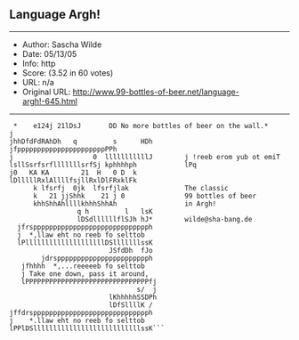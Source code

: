 
## Language Argh! ##
---
- Author: Sascha Wilde
- Date: 05/13/05
- Info: http
- Score:  (3.52 in 60 votes)
- URL: n/a
- Original URL: http://www.99-bottles-of-beer.net/language-argh!-645.html
---

```lsdllDsalrxdarxsL       HshDppppppppppppppppppppppppppppppppppppsrddffj
 *    e124j 21lDsJ       DD No more bottles of beer on the wall.*     j
jhhDfdFdRAhDh   q         s      HDh        jfppppppppppppppppppppppPPh
j                    0  lllllllllllJ        j !reeb erom yub ot emiT
lsllSsrfsrflllllllsrfSj kphhhhph            lPq
j0   KA KA        21  H   0 D  k     
lDlllllRxlAllllfsjllRxlDlFRxklFk     
      k lfsrfj  0jk  lfsrfjlak              The classic
      k   21 jjShhk    21 j 0               99 bottles of beer
      khhShhAhllllkhhhShhAh                 in Argh!
                 q h         l   lsK
                 lDSdllllllflSJh hJ*        wilde@sha-bang.de
  jfrsppppppppppppppppppppppppppppph
  j  *,llaw eht no reeb fo selttob  
  lPllllllllllllllllllllDSlllllllssK
                         JSfdDh  fJo         
        jdrsppppppppppppppppppppppph
   jfhhhh  *,...reeeeeb fo selttob  
   j Take one down, pass it around, 
   lPPPPPPPPPPPPPPPPPPPPPPPPPPPPPPPfj
                                s/  j
                         lKhhhhhSSDPh
                         lDfSllllK /
jffdrsppppppppppppppppppppppppppppph
j    *.llaw eht no reeb fo selttob  
lPPlDSlllllllllllllllllllllllllllssK```